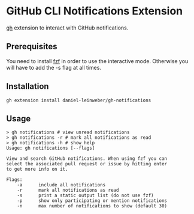 # GitHub CLI Notifications Extension 

[gh](https://github.com/cli/cli) extension to interact with GitHub notifications.

## Prerequisites
You need to install [fzf](https://github.com/junegunn/fzf) in order to use the interactive mode. Otherwise you will have to add the -s flag at all times.

## Installation
```
gh extension install daniel-leinweber/gh-notifications
```

## Usage 
```
> gh notifications # view unread notifications
> gh notifications -r # mark all notifications as read
> gh notifications -h # show help 
Usage: gh notifications [--flags]

View and search GitHub notifications. When using fzf you can
select the associated pull request or issue by hitting enter
to get more info on it.

Flags:
    -a      include all notifications 
    -r      mark all notifications as read 
    -s      print a static output list (do not use fzf)
    -p      show only participating or mention notifications
    -n      max number of notifications to show (default 30)
```

